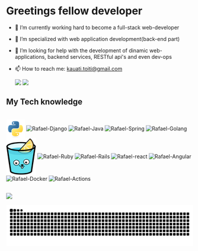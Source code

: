# Greetings fellow developer

- 🌱 I’m currently working hard to become a full-stack web-developer
- 👯 I’m specialized with web application development(back-end part)
- 🤔 I’m looking for help with the development of dinamic web-applications, backend services, RESTful api's and even dev-ops
- 📫 How to reach me: kauati.toiti@gmail.com

  <a href="https://github.com/Rafael-Kauati"><img align="auto" height="190vh" src="https://github-readme-stats.vercel.app/api?username=Rafael-Kauati&show_icons=true&theme=react&include_all_commits=true&count_private=true"/></a>
<a href="https://github.com/Rafael-Kauati"><img align="auto" height="190vh" src="https://github-readme-stats.vercel.app/api/top-langs/?username=Rafael-Kauati&layout=compact&langs_count=8&theme=react&count_private=true"/></a>



## My Tech knowledge
  
  <div style="display: inline_block"><br>
  <img align="center" alt="Rafael-Python" height="50" width="50" src="https://raw.githubusercontent.com/devicons/devicon/master/icons/python/python-original.svg">
  <img align="center" alt="Rafael-Django" height="50" width="50" src="https://www.svgrepo.com/show/353657/django-icon.svg">
  <img align="center" height="50" width="50" alt="Rafael-Java" src="https://cdn.jsdelivr.net/gh/devicons/devicon/icons/java/java-original.svg" />
  <img align="center" height="50" width="50" alt="Rafael-Spring" src="https://cdn.jsdelivr.net/gh/devicons/devicon/icons/spring/spring-original.svg" />
  <img align="center" height="50" width="110" alt="Rafael-Golang" src="https://upload.wikimedia.org/wikipedia/commons/thumb/0/05/Go_Logo_Blue.svg/2560px-Go_Logo_Blue.svg.png" />
   <img align="center" height="100" width="80" alt="Rafael-Golang-gin" src="https://raw.githubusercontent.com/gin-gonic/logo/master/color.png" />

  <img align="center" height="70" width="70" alt="Rafael-Ruby" src="https://cdn.iconscout.com/icon/free/png-256/free-ruby-47-1175102.png" />
  <img align="center" height="90" width="90" alt="Rafael-Rails" src="https://www.svgrepo.com/show/354252/rails.svg" />
  <img align="center" height="90" width="90" alt="Rafael-react" src="https://encrypted-tbn0.gstatic.com/images?q=tbn:ANd9GcTKfxxgtvjoywpYYFjqCM2IByvFIxA6n40Wtw&s" />
  <img align="center" height="90" width="90" alt="Rafael-Angular" src="https://upload.wikimedia.org/wikipedia/commons/thumb/c/cf/Angular_full_color_logo.svg/1200px-Angular_full_color_logo.svg.png" />
  
  <img align="center" height="90" width="90" alt="Rafael-Docker" src="https://cdn.icon-icons.com/icons2/2699/PNG/512/docker_official_logo_icon_169250.png" />
  <img align="center" height="90" width="150" alt="Rafael-Actions" src="https://miro.medium.com/v2/resize:fit:875/0*Xhd9l-Sd1Yd-diwh.png" />
  
  
</div>

##
  <div style="display: inline_block">
  
  <img src= "https://img.shields.io/badge/Gmail-D14836?style=for-the-badge&logo=gmail&logoColor=white" href="">
  </div>


![Snake animation](https://github.com/Rafael-Kauati/Rafael-Kauati/blob/main/github-contribution-grid-snake.svg)
